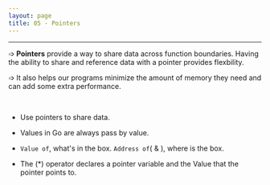 ```yaml
---
layout: page
title: 05 - Pointers
---
```

***

➩ __Pointers__ provide a way to share data across function boundaries. Having the ability to share and reference data with a pointer provides flexbility. 

➩ It also helps  our programs minimize the amount of memory they need and can add some extra performance.

&nbsp;

- Use pointers to share data.

- Values in Go are always pass by value.

- `Value of`, what's in the box. `Address of`( & ), where is the box.

- The (*) operator declares a pointer variable and the Value that the pointer points to.